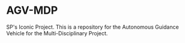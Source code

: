 # AGV-MDP
SP's Iconic Project. This is a repository for the Autonomous Guidance Vehicle for the Multi-Disciplinary Project.
